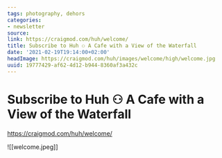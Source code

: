 ```yaml
---
tags: photography, dehors
categories:
- newsletter
source:
link: https://craigmod.com/huh/welcome/
title: Subscribe to Huh ⚇ A Cafe with a View of the Waterfall
date: '2021-02-19T19:14:00+02:00'
headImage: https://craigmod.com/huh/images/welcome/high/welcome.jpg
uuid: 19777429-af62-4d12-b944-8360af3a432c
---
```


# Subscribe to Huh ⚇ A Cafe with a View of the Waterfall
https://craigmod.com/huh/welcome/

![[welcome.jpeg]]
